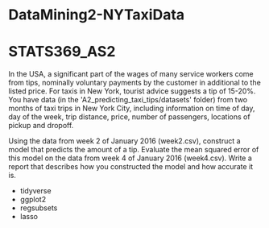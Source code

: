 # DataMining2-NYTaxiData
# STATS369_AS2


In the USA, a significant part of the wages of many service workers come from tips, nominally voluntary payments by the customer in additional to the listed price.  For taxis in New York, tourist advice suggests a tip of 15-20%. You have data (in the 'A2_predicting_taxi_tips/datasets' folder) from two months of taxi trips in New York City, including information on time of day, day of the week, trip distance, price, number of passengers, locations of pickup and dropoff. 

Using the data from week 2 of January 2016 (week2.csv), construct a model that predicts the amount of a tip.  Evaluate the mean squared error of this model on the data from week 4 of January 2016 (week4.csv).  Write a report that describes how you constructed the model and how accurate it is. 

* tidyverse
* ggplot2
* regsubsets
* lasso
